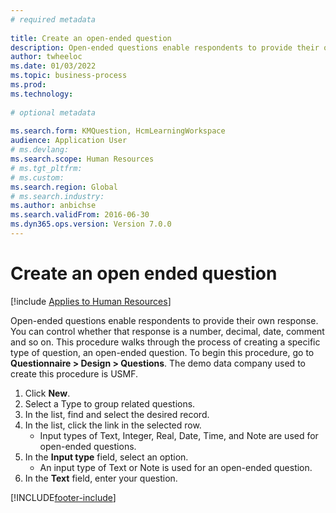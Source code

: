 ```yaml
--- 
# required metadata 
 
title: Create an open-ended question
description: Open-ended questions enable respondents to provide their own response. 
author: twheeloc
ms.date: 01/03/2022
ms.topic: business-process 
ms.prod:  
ms.technology:  
 
# optional metadata 
 
ms.search.form: KMQuestion, HcmLearningWorkspace
audience: Application User 
# ms.devlang:  
ms.search.scope: Human Resources
# ms.tgt_pltfrm:  
# ms.custom:  
ms.search.region: Global
# ms.search.industry: 
ms.author: anbichse
ms.search.validFrom: 2016-06-30 
ms.dyn365.ops.version: Version 7.0.0 
---
```

# Create an open ended question

[!include [Applies to Human Resources](../includes/applies-to-hr.md)]



Open-ended questions enable respondents to provide their own response. You can control whether that response is a number, decimal, date, comment and so on. This procedure walks through the process of creating a specific type of question, an open-ended question. To begin this procedure, go to **Questionnaire > Design > Questions**. The demo data company used to create this procedure is USMF.

1. Click **New**.
2. Select a Type to group related questions.
3. In the list, find and select the desired record.
4. In the list, click the link in the selected row.
    * Input types of Text, Integer, Real, Date, Time, and Note are used for open-ended questions.  
5. In the **Input type** field, select an option.
    * An input type of Text or Note is used for an open-ended question.  
6. In the **Text** field, enter your question.



[!INCLUDE[footer-include](../includes/footer-banner.md)]
